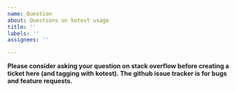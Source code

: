 ```yaml
---
name: Question
about: Questions on kotest usage
title: ''
labels: ''
assignees: ''

---
```


**Please consider asking your question on stack overflow before creating a ticket here (and tagging with kotest). The github issue tracker is for bugs and feature requests.**
